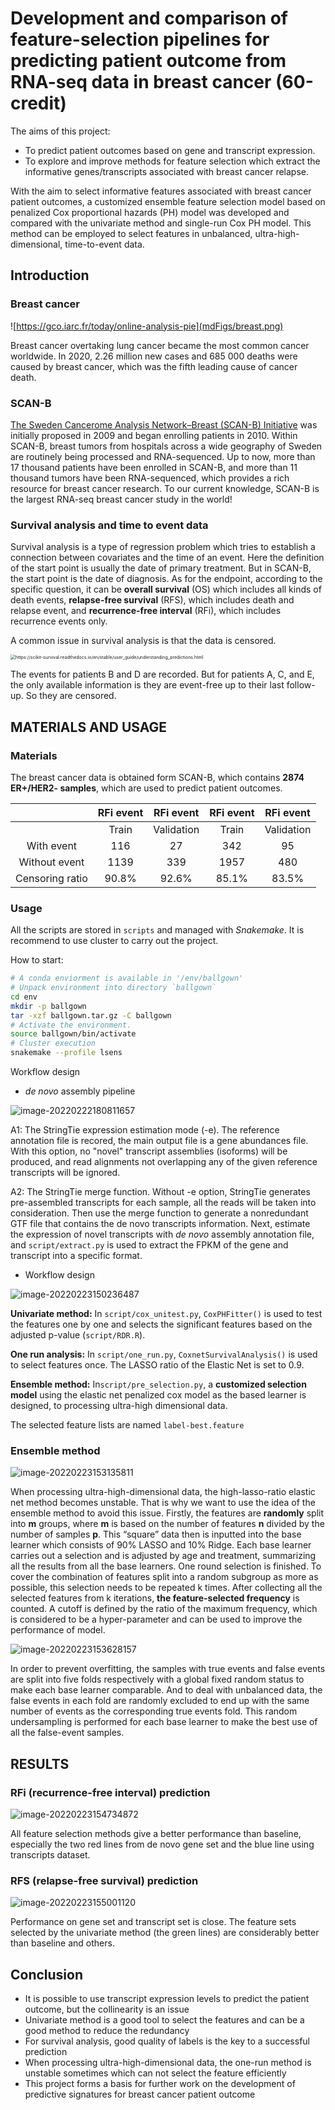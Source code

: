 # Development and comparison of feature-selection pipelines for predicting patient outcome from RNA-seq data in breast cancer (60-credit)

The aims of this project:

* To predict patient outcomes based on gene and transcript expression.
* To explore and improve methods for feature selection which extract the informative genes/transcripts associated with breast cancer relapse.

With the aim to select informative features associated with breast cancer patient outcomes, a customized ensemble feature selection model based on penalized Cox proportional hazards (PH) model was developed and compared with the univariate method and single-run Cox PH model. This method can be employed to select features in unbalanced, ultra-high-dimensional, time-to-event data.

## Introduction

### Breast cancer

![https://gco.iarc.fr/today/online-analysis-pie](mdFigs/breast.png)

Breast cancer overtaking lung cancer became the most common cancer worldwide. In 2020, 2.26 million new cases and 685 000 deaths were caused by breast cancer, which was the fifth leading cause of cancer death.

### SCAN-B

[The Sweden Cancerome Analysis Network–Breast (SCAN-B) Initiative](https://pubmed.ncbi.nlm.nih.gov/25722745/)  was initially proposed in 2009 and began enrolling patients in 2010. Within SCAN-B, breast tumors from hospitals across a wide geography of Sweden are routinely being processed and RNA-sequenced. Up to now, more than 17 thousand patients have been enrolled in SCAN-B, and more than 11 thousand tumors have been RNA-sequenced, which provides a rich resource for breast cancer research. To our current knowledge, SCAN-B is the largest RNA-seq breast cancer study in the world!

### Survival analysis and time to event data

Survival analysis is a type of regression problem which tries to establish a connection between covariates and the time of an event. Here the definition of the start point is usually the date of primary treatment. But in SCAN-B, the start point is the date of diagnosis. As for the endpoint, according to the specific question, it can be **overall survival**  (OS) which includes all kinds of death events, **relapse-free survival** (RFS), which includes death and relapse event, and **recurrence-free interval** (RFi), which includes recurrence events only. 

A common issue in survival analysis is that the data is censored.

<img src="mdFigs/censored_data.png" alt="https://scikit-survival.readthedocs.io/en/stable/user_guide/understanding_predictions.html" style="zoom:50%;" />

The events for patients B and D are recorded. But for patients A, C, and E, the only available information is they are event-free up to their last follow-up. So they are censored.

## MATERIALS AND USAGE

### Materials

The breast cancer data is obtained form SCAN-B, which contains **2874 ER+/HER2- samples**, which are used to predict patient outcomes.

|                 | **RFi event** | **RFi event** | **RFi event** | **RFi event** |
| :-------------: | :-----------: | :-----------: | :-----------: | :-----------: |
|                 |     Train     |  Validation   |     Train     |  Validation   |
|   With event    |      116      |      27       |      342      |      95       |
|  Without event  |     1139      |      339      |     1957      |      480      |
| Censoring ratio |     90.8%     |     92.6%     |     85.1%     |     83.5%     |

### Usage

All the scripts are stored in `scripts` and managed with *Snakemake*.  It is recommend to use cluster to carry out the project.

How to start:

```bash
# A conda enviorment is available in '/env/ballgown'
# Unpack environment into directory `ballgown`
cd env
mkdir -p ballgown
tar -xzf ballgown.tar.gz -C ballgown
# Activate the environment.
source ballgown/bin/activate
# Cluster execution
snakemake --profile lsens
```

Workflow design

* *de novo* assembly pipeline

![image-20220222180811657](mdFigs/workflow1.png)



A1: The StringTie expression estimation mode (-e). The reference annotation file is recored, the main output file is a gene abundances file. With this option, no "novel" transcript assemblies (isoforms) will be produced, and read alignments not overlapping any of the given reference transcripts will be ignored.

A2: The StringTie merge function. Without -e option, StringTie generates pre-assembled transcripts for each sample, all the reads will be taken into consideration. Then use the merge function to generate a nonredundant GTF file that contains the de novo transcripts information. Next, estimate the expression of novel transcripts with *de novo* assembly annotation file, and `script/extract.py` is used to extract the FPKM of the gene and transcript into a specific format.

* Workflow design

![image-20220223150236487](mdFigs/workflow2.png)

**Univariate method:** In `script/cox_unitest.py`, `CoxPHFitter()` is used to test the features one by one and selects the significant features based on the adjusted p-value (`script/RDR.R`).

**One run analysis:** In  `script/one_run.py`, `CoxnetSurvivalAnalysis()` is used to select features once. The LASSO ratio of the Elastic Net is set to 0.9.

**Ensemble method:** In`script/pre_selection.py`,   a **customized selection model** using the elastic net penalized cox model as the based learner is designed, to processing ultra-high dimensional data.

The selected feature lists are named `label-best.feature`

### Ensemble method

![image-20220223153135811](mdFigs/ens.png)

When processing ultra-high-dimensional data, the high-lasso-ratio elastic net method becomes unstable. That is why we want to use the idea of the ensemble method to avoid this issue. Firstly, the features are **randomly** split into **m** groups, where **m** is based on the number of features **n** divided by the number of samples **p**. This “square” data then is inputted into the base learner which consists of 90% LASSO and 10% Ridge. Each base learner carries out a selection and is adjusted by age and treatment, summarizing all the results from all the base learners. One round selection is finished. To cover the combination of features split into a random subgroup as more as possible, this selection needs to be repeated k times. After collecting all the selected features from k iterations, **the feature-selected frequency** is counted. A cutoff is defined by the ratio of the maximum frequency, which is considered to be a hyper-parameter and can be used to improve the performance of model.

![image-20220223153628157](mdFigs/overfitting.png)

In order to prevent overfitting, the samples with true events and false events are split into five folds respectively with a global fixed random status to make each base learner comparable. And to deal with unbalanced data, the false events in each fold are randomly excluded to end up with the same number of events as the corresponding true events fold. This random undersampling is performed for each base learner to make the best use of all the false-event samples. 

## RESULTS

### RFi (recurrence-free interval) prediction

![image-20220223154734872](mdFigs/RFi.png)

All feature selection methods give a better performance than baseline, especially the two red lines from de novo gene set and the blue line using transcripts dataset.

### RFS (relapse-free survival) prediction

![image-20220223155001120](mdFigs/RFS.png)

Performance on gene set and transcript set is close. The feature sets selected by the univariate method (the green lines) are considerably better than baseline and others.

## Conclusion

* It is possible to use transcript expression levels to predict the patient outcome, but the collinearity is an issue
* Univariate method is a good tool to select the features and can be a good method to reduce the redundancy
* For survival analysis, good quality of labels is the key to a successful prediction
* When processing ultra-high-dimensional data, the one-run method is unstable sometimes which can not select the feature efficiently 
* This project forms a basis for further work on the development of predictive signatures for breast cancer patient outcome

